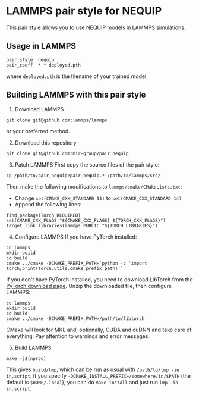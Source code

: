 # LAMMPS pair style for NEQUIP

This pair style allows you to use NEQUIP models in LAMMPS simulations.

## Usage in LAMMPS

```
pair_style	nequip
pair_coeff	* * deployed.pth
```
where `deployed.pth` is the filename of your trained model.

## Building LAMMPS with this pair style

1. Download LAMMPS
```
git clone git@github.com:lammps/lammps
```
or your preferred method.

2. Download this repository
```
git clone git@github.com:mir-group/pair_nequip
```

3. Patch LAMMPS
First copy the source files of the pair style:
```
cp /path/to/pair_nequip/pair_nequip.* /path/to/lammps/src/
```
Then make the following modifications to `lammps/cmake/CMakeLists.txt`:
- Change `set(CMAKE_CXX_STANDARD 11)` to `set(CMAKE_CXX_STANDARD 14)`
- Append the following lines:
```
find_package(Torch REQUIRED)
set(CMAKE_CXX_FLAGS "${CMAKE_CXX_FLAGS} ${TORCH_CXX_FLAGS}")
target_link_libraries(lammps PUBLIC "${TORCH_LIBRARIES}")
```

4. Configure LAMMPS
If you have PyTorch installed:
```
cd lammps
mkdir build
cd build
cmake ../cmake -DCMAKE_PREFIX_PATH=`python -c 'import torch;print(torch.utils.cmake_prefix_path)'`
```
If you don't have PyTorch installed, you need to download LibTorch from the [PyTorch download page](https://pytorch.org/get-started/locally/). Unzip the downloaded file, then configure LAMMPS:
```
cd lammps
mkdir build
cd build
cmake ../cmake -DCMAKE_PREFIX_PATH=/path/to/libtorch
```
CMake will look for MKL and, optionally, CUDA and cuDNN and take care of everything. Pay attention to warnings and error messages.

5. Build LAMMPS
```
make -j$(nproc)
```
This gives `build/lmp`, which can be run as usual with `/path/to/lmp -in in.script`. If you specify `-DCMAKE_INSTALL_PREFIX=/somewhere/in/$PATH` (the default is `$HOME/.local`), you can do `make install` and just run `lmp -in in.script`.

